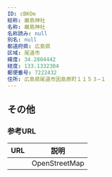 ```yaml
---
ID: cBKOe
総称: 厳島神社
名称: 厳島神社
名称読み: null
別名: null
都道府県: 広島県
区域: 尾道市
緯度: 34.2804442
経度: 133.1332304
郵便番号: 7222432
住所: 広島県尾道市因島原町１１５３−１
---
```


## その他

### 参考URL

| URL | 説明          |
| --- | ------------- |
|     | OpenStreetMap |
